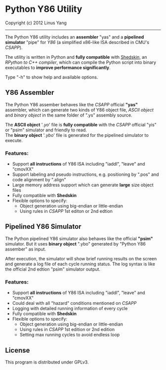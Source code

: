Python Y86 Utility
========
Copyright (c) 2012 Linus Yang

--------

The Python Y86 utility includes an **assembler** "yas" and a **pipelined simulator** "pipe" for *Y86* (a simplified x86-like ISA described in CMU's *CSAPP*).

The utility is written in Python and **fully compatible** with [Shedskin](https://code.google.com/p/shedskin/wiki/docs), an *RPython to C++ compiler*, which can compile the Python script into binary executables to **improve performance significantly**.

Type "-h" to show help and available options. 

## Y86 Assembler
The Python Y86 assember behaves like the *CSAPP* official **"yas"** assembler, which can generate two kinds of Y86 object file, *ASCII object* and *binary object* in the same folder of ".ys" assembly source.

The **ASCII object** '*.yo*' file is **fully compatible** with the *CSAPP* official "yis" or "psim" simulator and friendly to read.    
The **binary object** '*.ybo*' file is generated for the pipelined simulator to execute.

### Features:
- Support **all instructions** of Y86 ISA including "iaddl", "leave" and "cmovXX"
- Support labeling and pseudo instructions, e.g. positioning by ".pos" and code alignment by ".align"
- Large memory address support which can generate **large** size object files
- Fully compatible with **Shedskin**
- Flexible options to specify:
  * Object generation using big-endian or little-endian 
  * Using rules in *CSAPP* 1st editon or 2nd edtion

## Pipelined Y86 Simulator
The Python pipelined Y86 simulator also behaves like the official **"psim"** simulator. But it uses **binary object** ".ybo" generated by "Python Y86 assember" as input.

After execution, the simulator will show brief running results on the screen and generate a log file of each cycle running status. The log syntax is like the official 2nd edtion "psim" simulator output.

### Features:
- Support **all instructions** of Y86 ISA including "iaddl", "leave" and "cmovXX"
- Could deal with all "hazard" conditions mentioned on *CSAPP*
- Logging with detailed running information of every cycle
- Fully compatible with **Shedskin**
- Flexible options to specify:
  * Object generation using big-endian or little-endian 
  * Using rules in *CSAPP* 1st edition or 2nd edition
  * Setting max running cycles to avoid endless loop

## License
This program is distributed under GPLv3.

